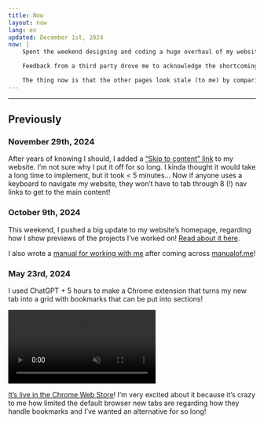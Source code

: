 ```yaml
---
title: Now
layout: now
lang: en
updated: December 1st, 2024
now: |
    Spent the weekend designing and coding a huge overhaul of my website’s homepage and navigation. 

    Feedback from a third party drove me to acknowledge the shortcomings I had already noticed, but wished weren’t so bad. It was the small push I needed to make some big changes I’ve had in the back of my mind for a long&nbsp;time.

    The thing now is that the other pages look stale (to me) by comparison, and I can’t wait to update them too!
---
```



---


## Previously

### November 29th, 2024

After years of knowing I should, I added a [“Skip to content” link](https://css-tricks.com/how-to-create-a-skip-to-content-link/) to my website. I’m not sure why I put it off for so long. I kinda thought it would take a long time to implement, but it took < 5 minutes… Now if anyone uses a keyboard to navigate my website, they won’t have to tab through 8 (!) nav links to get to the main content!

### October 9th, 2024

This weekend, I pushed a big update to my website’s homepage, regarding how I show previews of the projects I’ve worked on! [Read about it here](/en/portfolio-project-showcase).

I also wrote a [manual for working with me](/{{page.lang}}/manual) after coming across [manualof.me](https://www.manualof.me/about)!


### May 23rd, 2024

I used ChatGPT + 5 hours to make a Chrome extension that turns my new tab into a grid with bookmarks that can be put into sections! 

<video autoplay loop muted src="/uploads/bookmarks-2024-05-15.mp4" class="w-100 br3"></video>

[It’s live in the Chrome Web Store](https://chromewebstore.google.com/detail/bookmarks-tab/ofijmedbafaffedkkhpgandnchdnbgoo)! I’m very excited about it because it’s crazy to me how limited the default browser new tabs are regarding how they handle bookmarks and I’ve wanted an alternative for so long!
